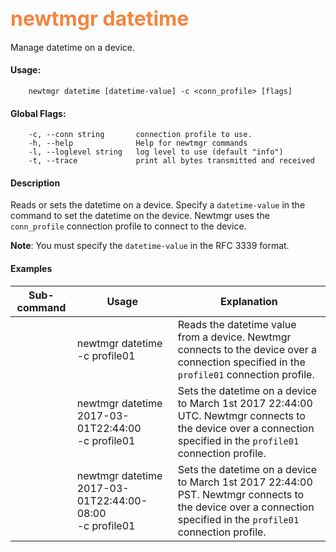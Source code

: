 ## <font color="#F2853F" style="font-size:24pt">newtmgr datetime </font>
Manage datetime on a device.

#### Usage:

```no-highlight
    newtmgr datetime [datetime-value] -c <conn_profile> [flags] 
```

#### Global Flags:

```no-highlight
    -c, --conn string       connection profile to use.
    -h, --help              Help for newtmgr commands
    -l, --loglevel string   log level to use (default "info")
    -t, --trace             print all bytes transmitted and received
```

#### Description
Reads or sets the datetime on a device. Specify a `datetime-value` in the command to set the datetime on the device. Newtmgr uses the `conn_profile` connection profile to connect to the device.

**Note**: You must specify the  `datetime-value` in the RFC 3339 format.  

#### Examples

Sub-command  | Usage                  | Explanation
-------------| -----------------------|-----------------
             | newtmgr datetime<br>-c profile01 | Reads the datetime value from a device. Newtmgr connects to the device over a connection specified in the `profile01` connection profile.
	     | newtmgr datetime 2017-03-01T22:44:00<br>-c profile01 | Sets the datetime on a device to March 1st 2017 22:44:00 UTC. Newtmgr connects to the device over a connection specified in the `profile01` connection profile.
	     | newtmgr datetime 2017-03-01T22:44:00-08:00<br>-c profile01| Sets the datetime on a device to March 1st 2017 22:44:00 PST. Newtmgr connects to the device over a connection specified in the `profile01` connection profile.
